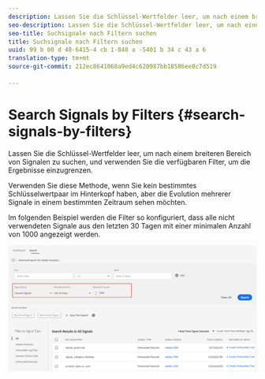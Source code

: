 ```yaml
---
description: Lassen Sie die Schlüssel-Wertfelder leer, um nach einem breiteren Bereich von Signalen zu suchen, und verwenden Sie die verfügbaren Filter, um die Ergebnisse einzugrenzen.
seo-description: Lassen Sie die Schlüssel-Wertfelder leer, um nach einem breiteren Bereich von Signalen zu suchen, und verwenden Sie die verfügbaren Filter, um die Ergebnisse einzugrenzen.
seo-title: Suchsignale nach Filtern suchen
title: Suchsignale nach Filtern suchen
uuid: 99 b 00 d 48-6415-4 cb 1-848 a -5401 b 34 c 43 a 6
translation-type: tm+mt
source-git-commit: 212ec8641068a9ed4c620987bb18586ee8c7d519

---
```



# Search Signals by Filters {#search-signals-by-filters}

Lassen Sie die Schlüssel-Wertfelder leer, um nach einem breiteren Bereich von Signalen zu suchen, und verwenden Sie die verfügbaren Filter, um die Ergebnisse einzugrenzen.

Verwenden Sie diese Methode, wenn Sie kein bestimmtes Schlüsselwertpaar im Hinterkopf haben, aber die Evolution mehrerer Signale in einem bestimmten Zeitraum sehen möchten.

Im folgenden Beispiel werden die Filter so konfiguriert, dass alle nicht verwendeten Signale aus den letzten 30 Tagen mit einer minimalen Anzahl von 1000 angezeigt werden.

![](assets/signals-search-filters.png)